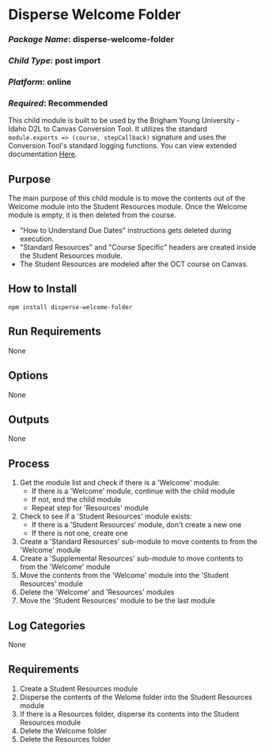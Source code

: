 # Disperse Welcome Folder
### *Package Name*: disperse-welcome-folder
### *Child Type*: post import
### *Platform*: online
### *Required*: Recommended

This child module is built to be used by the Brigham Young University - Idaho D2L to Canvas Conversion Tool. It utilizes the standard `module.exports => (course, stepCallback)` signature and uses the Conversion Tool's standard logging functions. You can view extended documentation [Here](https://github.com/byuitechops/d2l-to-canvas-conversion-tool/tree/master/documentation).

## Purpose

The main purpose of this child module is to move the contents out of the Welcome module into the Student Resources module. Once the Welcome module is empty, it is then deleted from the course.

* "How to Understand Due Dates" instructions gets deleted during execution.
* "Standard Resources" and "Course Specific" headers are created inside the Student Resources module.
* The Student Resources are modeled after the OCT course on Canvas.

## How to Install

```
npm install disperse-welcome-folder
```

## Run Requirements

None

## Options

None

## Outputs

None

## Process

1. Get the module list and check if there is a 'Welcome' module:
	- If there is a 'Welcome' module, continue with the child module
	- If not, end the child module
    - Repeat step for 'Resources' module
2. Check to see if a 'Student Resources' module exists:
	- If there is a 'Student Resources' module, don't create a new one
	- If there is not one, create one
3. Create a 'Standard Resources' sub-module to move contents to from the 'Welcome' module
4. Create a 'Supplemental Resources' sub-module to move contents to from the 'Welcome' module
5. Move the contents from the 'Welcome' module into the 'Student Resources' module
6. Delete the 'Welcome' and 'Resources' modules 
7. Move the 'Student Resources' module to be the last module

## Log Categories

None

## Requirements

1. Create a Student Resources module
2. Disperse the contents of the Welome folder into the Student Resources module
3. If there is a Resources folder, disperse its contents into the Student Resources module
4. Delete the Welcome folder
5. Delete the Resources folder
